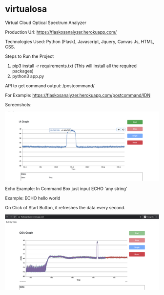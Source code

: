 # virtualosa
Virtual Cloud Optical Spectrum Analyzer

Production Url: https://flaskosanalyzer.herokuapp.com/

Technologies Used: Python (Flask), Javascript, Jquery, Canvas Js, HTML, CSS.

Steps to Run the Project

1. pip3 install -r requirements.txt (This will install all the required packages)
2. python3 app.py

API to get command output: /postcommand/<Command>
  
  For Example: https://flaskosanalyzer.herokuapp.com/postcommand/IDN
 
Screenshots:

![Single Trace](tracegraph.png)

Echo Example: In Command Box just input ECHO 'any string'

Example: ECHO hello world

On Click of Start Button, it refreshes the data every second.

![Start](on_start.png)


